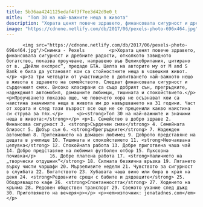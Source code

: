 ```yaml
---
title: 5b36aa4241125edaf4f3f7ee3d42d9e0_t
mitle:  "Топ 30 на най-важните неща в живота"
description: "Хората ценят повече здравето, финансовата сигурност и дребните радости, отколкото завидното богатство, показва проучване, направено във Великобритания, цитирано от в. „Дейли експрес“, предаде БТА. Целта на авторите му от M and S Bank е била да установят кои са стойностните неща в човешкия живот. За три четвърти от участниците в допитването най-важното нещо в живота …"
image: "https://cdnone.netlify.com/db/2017/06/pexels-photo-696x464.jpg"
---
```


          <img src="https://cdnone.netlify.com/db/2017/06/pexels-photo-696x464.jpg"/>Снимка - Pexels         <p>Хората ценят повече здравето, финансовата сигурност и дребните радости, отколкото завидното богатство, показва проучване, направено във Великобритания, цитирано от в. „Дейли експрес“, предаде БТА. Целта на авторите му от M and S Bank е била да установят кои са стойностните неща в човешкия живот.</p> <p>За три четвърти от участниците в допитването най-важното нещо в живота е здравето на семейството. Следват финансовата сигурност и сърдечният смях. Високо класирани са също добрият сън, прегръдките, надеждният автомобил, домашните любимци, тишината и спокойствието.</p>   <p>Проучването показва още, че повечето хора не осъзнават кои са наистина значимите неща в живота им до навършването на 31 години. Част от хората и след тази възраст все още не се преценили какво наистина си струва за тях.</p>     <p><strong>Топ 30 на най-важните и значими неща в живота:</strong></p> <p>1. Семейство в добро здраве 2. Финансова сигурност 3. <strong>Сърдечен смях</strong> 4. Семейната близост 5. Добър сън 6. <strong>Прегръдките</strong> 7. Надежден автомобил 8. Притежанието на домашен любимец 9. Доброто представяне на децата в училище 10. Тишината и спокойствието 11. <strong>Неочаквана целувка</strong> 12. Спокойната работа 13. Добре приготвена чаша чай 14. Добро представяне на любимия футболен отбор 15. Луксозна почивка</p>     16. Добре платена работа 17. <strong>Наличието на „творчески отдушник“</strong> 18. Силната безжична връзка 19. Лягането върху чисти чаршафи 20. Мързеливите недели 21. Чувството за сигурност в службата 22. Богатството 23. Хубавата чаша вино или бира в края на деня 24. <strong>Редовните срещи с бабите и дядовците</strong> 25. Ободряващото кафе 26. <strong>Спонтанността</strong> 27. Ходенето на кръчма 28. Редовен обществен транспорт 29. Свежото ухание след дъжд 30. Приготвянето на вечеря<p></p> <p><em>източник: jenatadnes.com</em></p>         